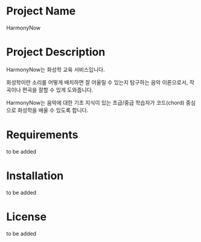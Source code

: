 # Project Name
HarmonyNow

# Project Description
HarmonyNow는 화성학 교육 서비스입니다.

화성학이란 소리를 어떻게 배치하면 잘 어울릴 수 있는지 탐구하는 음악 이론으로서, 작곡이나 편곡을 잘할 수 있게 도와줍니다.

HarmonyNow는 음악에 대한 기초 지식이 있는 초급/중급 학습자가 코드(chord) 중심으로 화성학을 배울 수 있도록 합니다.

# Requirements
to be added

# Installation
to be added

# License
to be added
